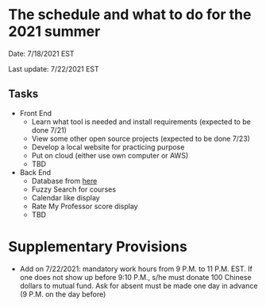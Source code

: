 # The schedule and what to do for the 2021 summer

Date: 7/18/2021 EST

Last update: 7/22/2021 EST

## Tasks

- Front End
  - Learn what tool is needed and install requirements (expected to be done 7/21)
  - View some other open source projects (expected to be done 7/23)
  - Develop a local website for practicing purpose
  - Put on cloud (either use own computer or AWS)
  - TBD
- Back End
  - Database from [here](https://sis.nyu.edu/psc/csprod/EMPLOYEE/SA/c/NYU_SR.NYU_CLS_SRCH.GBL?&InstructionMode=OL&)
  - Fuzzy Search for courses
  - Calendar like display
  - Rate My Professor score display
  - TBD

# Supplementary Provisions

- Add on 7/22/2021: mandatory work hours from 9 P.M. to 11 P.M. EST. If one does not show up before 9:10 P.M., s/he must donate 100 Chinese dollars to mutual fund. Ask for absent must be made one day in advance (9 P.M. on the day before)